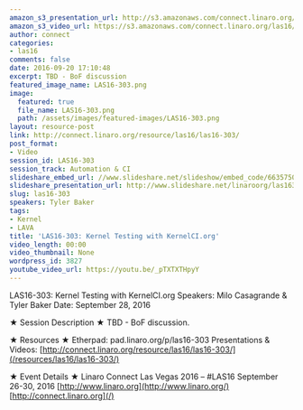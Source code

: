```yaml
---
amazon_s3_presentation_url: http://s3.amazonaws.com/connect.linaro.org/las16/Presentations/Wednesday/LAS16-303%20-%20Kernel%20Testing%20with%20KernelCI.org.pdf
amazon_s3_video_url: https://s3.amazonaws.com/connect.linaro.org/las16/Videos/Wednesday/LAS16-303%20Kernel%20Testing%20with%20KernelCI%20dot%20org.mp4
author: connect
categories:
- las16
comments: false
date: 2016-09-20 17:10:48
excerpt: TBD - BoF discussion
featured_image_name: LAS16-303.png
image:
  featured: true
  file_name: LAS16-303.png
  path: /assets/images/featured-images/LAS16-303.png
layout: resource-post
link: http://connect.linaro.org/resource/las16/las16-303/
post_format:
- Video
session_id: LAS16-303
session_track: Automation & CI
slideshare_embed_url: //www.slideshare.net/slideshow/embed_code/66357504
slideshare_presentation_url: http://www.slideshare.net/linaroorg/las16303-kernel-testing-with-kernelciorg
slug: las16-303
speakers: Tyler Baker
tags:
- Kernel
- LAVA
title: 'LAS16-303: Kernel Testing with KernelCI.org'
video_length: 00:00
video_thumbnail: None
wordpress_id: 3827
youtube_video_url: https://youtu.be/_pTXTXTHpyY
---
```


LAS16-303: Kernel Testing with KernelCI.org
Speakers: Milo Casagrande & Tyler Baker
Date: September 28, 2016

★ Session Description ★
TBD - BoF discussion.

★ Resources ★
Etherpad: pad.linaro.org/p/las16-303
Presentations & Videos: [http://connect.linaro.org/resource/las16/las16-303/](/resources/las16/las16-303/)

★ Event Details ★
Linaro Connect Las Vegas 2016 – #LAS16
September 26-30, 2016
[http://www.linaro.org](http://www.linaro.org/)
[http://connect.linaro.org](/)